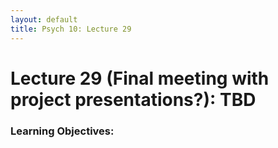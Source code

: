 ```yaml
---
layout: default
title: Psych 10: Lecture 29
---
```

# Lecture 29 (Final meeting with project presentations?): TBD

### Learning Objectives:

